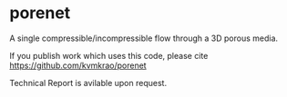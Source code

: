 # porenet

A single compressible/incompressible flow through a 3D porous media.

If you publish work which uses this code, please cite  
https://github.com/kvmkrao/porenet

Technical Report is avilable upon request.
